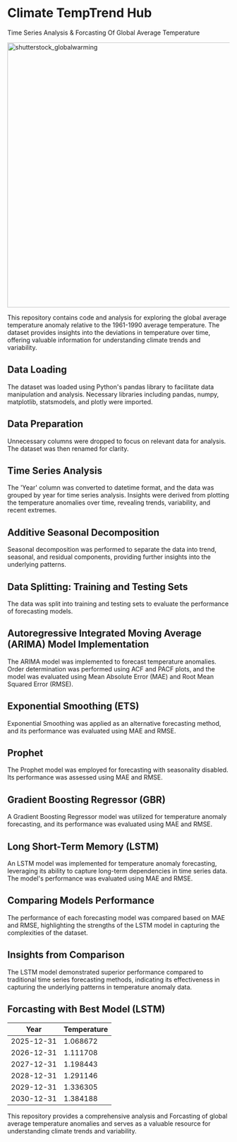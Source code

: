 # Climate TempTrend Hub

Time Series Analysis &amp; Forcasting Of Global Average Temperature 

<img src="https://github.com/Davidsonity/IBM-Help/assets/96771321/9afbf272-b0ff-48ba-8461-7d99d70c9d4e" alt="shutterstock_globalwarming" width="600">

This repository contains code and analysis for exploring the global average temperature anomaly relative to the 1961-1990 average temperature. The dataset provides insights into the deviations in temperature over time, offering valuable information for understanding climate trends and variability.

## Data Loading
The dataset was loaded using Python's pandas library to facilitate data manipulation and analysis. Necessary libraries including pandas, numpy, matplotlib, statsmodels, and plotly were imported.

## Data Preparation
Unnecessary columns were dropped to focus on relevant data for analysis. The dataset was then renamed for clarity.

## Time Series Analysis
The 'Year' column was converted to datetime format, and the data was grouped by year for time series analysis. Insights were derived from plotting the temperature anomalies over time, revealing trends, variability, and recent extremes.

## Additive Seasonal Decomposition
Seasonal decomposition was performed to separate the data into trend, seasonal, and residual components, providing further insights into the underlying patterns.

## Data Splitting: Training and Testing Sets
The data was split into training and testing sets to evaluate the performance of forecasting models.

## Autoregressive Integrated Moving Average (ARIMA) Model Implementation
The ARIMA model was implemented to forecast temperature anomalies. Order determination was performed using ACF and PACF plots, and the model was evaluated using Mean Absolute Error (MAE) and Root Mean Squared Error (RMSE).

## Exponential Smoothing (ETS)
Exponential Smoothing was applied as an alternative forecasting method, and its performance was evaluated using MAE and RMSE.

## Prophet
The Prophet model was employed for forecasting with seasonality disabled. Its performance was assessed using MAE and RMSE.

## Gradient Boosting Regressor (GBR)
A Gradient Boosting Regressor model was utilized for temperature anomaly forecasting, and its performance was evaluated using MAE and RMSE.

## Long Short-Term Memory (LSTM)
An LSTM model was implemented for temperature anomaly forecasting, leveraging its ability to capture long-term dependencies in time series data. The model's performance was evaluated using MAE and RMSE.

## Comparing Models Performance
The performance of each forecasting model was compared based on MAE and RMSE, highlighting the strengths of the LSTM model in capturing the complexities of the dataset.

## Insights from Comparison
The LSTM model demonstrated superior performance compared to traditional time series forecasting methods, indicating its effectiveness in capturing the underlying patterns in temperature anomaly data.

## Forcasting with Best Model (LSTM)
| Year       | Temperature |
|------------|-------------|
| 2025-12-31 | 1.068672    |
| 2026-12-31 | 1.111708    |
| 2027-12-31 | 1.198443    |
| 2028-12-31 | 1.291146    |
| 2029-12-31 | 1.336305    |
| 2030-12-31 | 1.384188    |

This repository provides a comprehensive analysis and Forcasting of global average temperature anomalies and serves as a valuable resource for understanding climate trends and variability.
